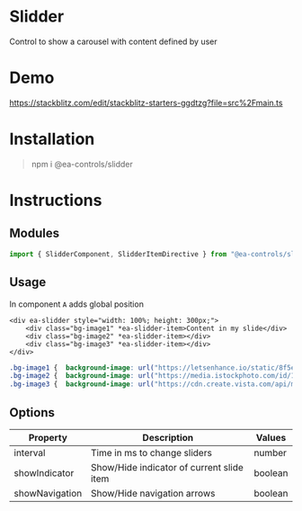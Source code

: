 # Slidder

Control to show a carousel with content defined by user

# Demo

https://stackblitz.com/edit/stackblitz-starters-ggdtzg?file=src%2Fmain.ts

# Installation
> npm i @ea-controls/slidder

# Instructions

## Modules
```ts
import { SlidderComponent, SlidderItemDirective } from "@ea-controls/slidder";
```

## Usage

In component `A` adds global position

```hmtl
<div ea-slidder style="width: 100%; height: 300px;">
    <div class="bg-image1" *ea-slidder-item>Content in my slide</div>
    <div class="bg-image2" *ea-slidder-item></div>
    <div class="bg-image3" *ea-slidder-item></div>
</div>
```

```css
.bg-image1 {  background-image: url("https://letsenhance.io/static/8f5e523ee6b2479e26ecc91b9c25261e/1015f/MainAfter.jpg"); }
.bg-image2 {  background-image: url("https://media.istockphoto.com/id/1489732075/photo/dumpy-tree-frog-sitting-on-branch.jpg?b=1&s=170667a&w=0&k=20&c=sqzeuxnDiu97GcMl3H-ZL0cmYdyuxH5MIcfVg3zz83I="); }
.bg-image3 {  background-image: url("https://cdn.create.vista.com/api/media/small/7201773/stock-photo-green-frog");
```

## Options

<table>
<thead>
    <tr>
        <th>Property</th>
        <th>Description</th>
        <th>Values</th>
    </tr>
</thead>
<tbody>
    <tr>
        <td>interval</td>
        <td>Time in ms to change sliders</td>
        <td>number</td>
    </tr>
    <tr>
        <td>showIndicator</td>
        <td>Show/Hide indicator of current slide item</td>
        <td>boolean</td>
    </tr>
    <tr>
        <td>showNavigation</td>
        <td>Show/Hide navigation arrows</td>
        <td>boolean</td>
    </tr>
</tbody>
<table>